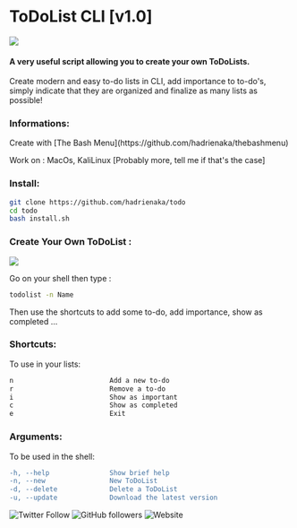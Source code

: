 # ToDoList CLI [v1.0]
![](todo.gif)
#### A very useful script allowing you to create your own ToDoLists.
<p>Create modern and easy to-do lists in CLI, add importance to to-do's, simply indicate that they are organized and finalize as many lists as possible!</p>

### Informations:
<p>Create with [The Bash Menu](https://github.com/hadrienaka/thebashmenu)</p>
<p>Work on : MacOs, KaliLinux [Probably more, tell me if that's the case]</p>

### Install:

```bash
git clone https://github.com/hadrienaka/todo
cd todo
bash install.sh
```

### Create Your Own ToDoList :
![](todoshortcuts.gif)

<p>Go on your shell then type :</p>

```bash
todolist -n Name
```
<p>Then use the shortcuts to add some to-do, add importance, show as completed ... </p>

### Shortcuts:
<p>To use in your lists:</p>

```diff
n                        Add a new to-do
r                        Remove a to-do
i                        Show as important
c                        Show as completed
e                        Exit
```

### Arguments:
<p>To be used in the shell:</p>

```diff
-h, --help               Show brief help
-n, --new                New ToDoList
-d, --delete             Delete a ToDoList
-u, --update             Download the latest version
```

![Twitter Follow](https://img.shields.io/twitter/follow/hadrienaka?label=%40HadrienAka&logo=twitter&logoColor=ffffff&style=for-the-badge)
![GitHub followers](https://img.shields.io/github/followers/hadrienaka?color=9F9F9F&label=%40HadrienAka&logo=github&style=for-the-badge)
![Website](https://img.shields.io/website?color=9F9F9F&label=Hadrienaka.fr&logo=brave&logoColor=ffffff&style=for-the-badge&up_message=SEE&url=https%3A%2F%2Fhadrienaka.fr)
